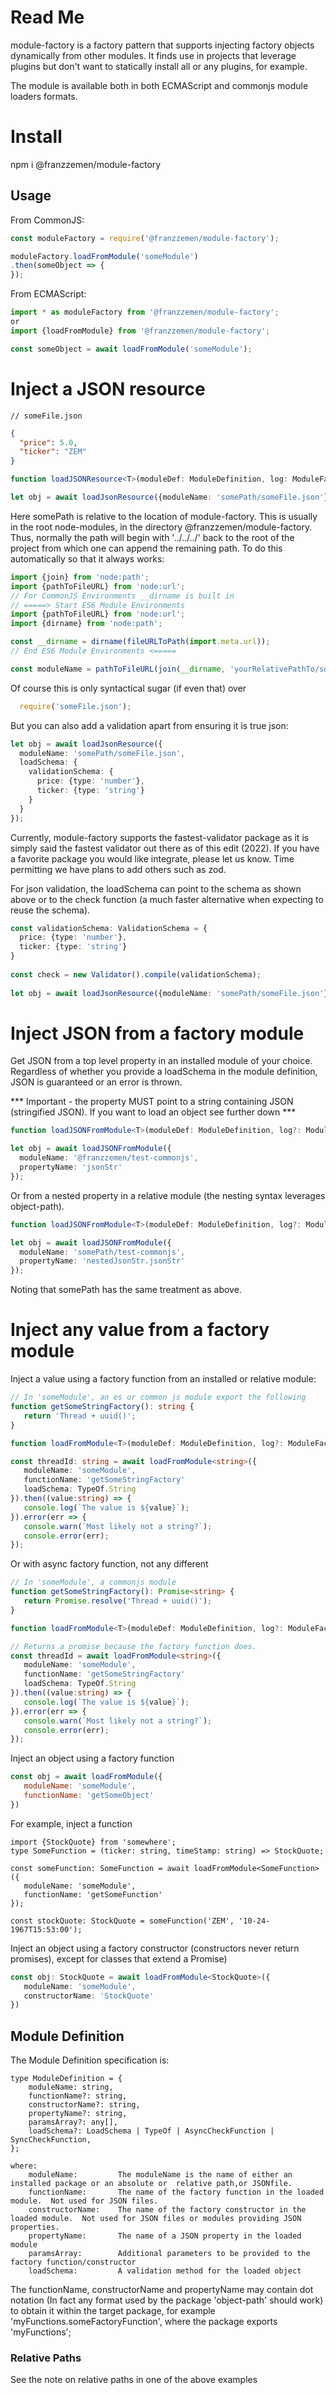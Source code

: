 # Read Me

module-factory is a factory pattern that supports injecting factory objects dynamically from other modules. It finds use
in projects that leverage plugins but don't want to statically install all or any plugins, for example.

The module is available both in both ECMAScript and commonjs module loaders formats.

# Install

npm i @franzzemen/module-factory

## Usage

From CommonJS:

```` javascript
const moduleFactory = require('@franzzemen/module-factory');

moduleFactory.loadFromModule('someModule')
.then(someObject => {
});
````

From ECMAScript:

```` typescript
import * as moduleFactory from '@franzzemen/module-factory';
or
import {loadFromModule} from '@franzzemen/module-factory';

const someObject = await loadFromModule('someModule');
````

# Inject a JSON resource

```` 
// someFile.json
````

```` json   
{
  "price": 5.0,
  "ticker": "ZEM"
}
````

```` typescript 
function loadJSONResource<T>(moduleDef: ModuleDefinition, log: ModuleFactoryLogger = console): Promise<T>  {//...}

let obj = await loadJsonResource({moduleName: 'somePath/someFile.json'});
````

Here somePath is relative to the location of module-factory. This is usually in the root node-modules, in the directory
@franzzemen/module-factory. Thus, normally the path will begin with '../../../' back to the root of the project from
which one can append the remaining path. To do this automatically so that it always works:

```` javascript
import {join} from 'node:path';
import {pathToFileURL} from 'node:url';
// For CommonJS Environments __dirname is built in
// =====> Start ES6 Module Environments
import {pathToFileURL} from 'node:url';
import {dirname} from 'node:path';

const __dirname = dirname(fileURLToPath(import.meta.url));
// End ES6 Module Environments <=====

const moduleName = pathToFileURL(join(__dirname, 'yourRelativePathTo/someFile.json')).toString();

````

Of course this is only syntactical sugar (if even that) over

```` javascript
  require('someFile.json');
````

But you can also add a validation apart from ensuring it is true json:

```` typescript
let obj = await loadJsonResource({
  moduleName: 'somePath/someFile.json',
  loadSchema: {
    validationSchema: {
      price: {type: 'number'},
      ticker: {type: 'string'}
    }
  }
});
````

Currently, module-factory supports the fastest-validator package as it is simply said the fastest validator out there as
of this edit (2022). If you have a favorite package you would like integrate, please let us know. Time permitting we
have plans to add others such as zod.

For json validation, the loadSchema can point to the schema as shown above or to the check function (a much faster
alternative when expecting to reuse the schema).

```` typescript
const validationSchema: ValidationSchema = {
  price: {type: 'number'},
  ticker: {type: 'string'}
}
   
const check = new Validator().compile(validationSchema);
   
let obj = await loadJsonResource({moduleName: 'somePath/someFile.json'});
````

# Inject JSON from a factory module

Get JSON from a top level property in an installed module of your choice. Regardless of whether you provide a loadSchema
in the module definition, JSON is guaranteed or an error is thrown.

*** Important - the property MUST point to a string containing JSON (stringified JSON). If you want to load an object
see further down ***

```` typescript
function loadJSONFromModule<T>(moduleDef: ModuleDefinition, log?: ModuleFactoryLogger): Promise<T> {}

let obj = await loadJSONFromModule({
  moduleName: '@franzzemen/test-commonjs',
  propertyName: 'jsonStr'
});
````

Or from a nested property in a relative module (the nesting syntax leverages object-path).

```` typescript
function loadJSONFromModule<T>(moduleDef: ModuleDefinition, log?: ModuleFactoryLogger): Promise<T> {}

let obj = await loadJSONFromModule({
  moduleName: 'somePath/test-commonjs',
  propertyName: 'nestedJsonStr.jsonStr'
});
````

Noting that somePath has the same treatment as above.

# Inject any value from a factory module

Inject a value using a factory function from an installed or relative module:

```` typescript
// In 'someModule', an es or common js module export the following
function getSomeStringFactory(): string {
   return 'Thread + uuid()';
}
````

```` typescript
function loadFromModule<T>(moduleDef: ModuleDefinition, log?: ModuleFactoryLogger): Promise<T> {}

const threadId: string = await loadFromModule<string>({
   moduleName: 'someModule',
   functionName: 'getSomeStringFactory'
   loadSchema: TypeOf.String
}).then((value:string) => {
   console.log(`The value is ${value}`);
}).error(err => {
   console.warn(`Most likely not a string?`);
   console.error(err);
});
````

Or with async factory function, not any different

```` typescript
// In 'someModule', a commonjs module
function getSomeStringFactory(): Promise<string> {
   return Promise.resolve('Thread + uuid()');
}
````

```` typescript
function loadFromModule<T>(moduleDef: ModuleDefinition, log?: ModuleFactoryLogger): Promise<T> {}

// Returns a promise because the factory function does.  
const threadId = await loadFromModule<string>({
   moduleName: 'someModule',
   functionName: 'getSomeStringFactory'
   loadSchema: TypeOf.String
}).then((value:string) => {
   console.log(`The value is ${value}`);
}).error(err => {
   console.warn(`Most likely not a string?`);
   console.error(err);
});
````

Inject an object using a factory function

```` javascript
const obj = await loadFromModule({
   moduleName: 'someModule',
   functionName: 'getSomeObject'
})
````

For example, inject a function

````
import {StockQuote} from 'somewhere';
type SomeFunction = (ticker: string, timeStamp: string) => StockQuote;

const someFunction: SomeFunction = await loadFromModule<SomeFunction>({
   moduleName: 'someModule',
   functionName: 'getSomeFunction'
});

const stockQuote: StockQuote = someFunction('ZEM', '10-24-1967T15:53:00');
````

Inject an object using a factory constructor (constructors never return promises), except for classes that extend a
Promise)

```` typescript
const obj: StockQuote = await loadFromModule<StockQuote>({
   moduleName: 'someModule',
   constructorName: 'StockQuote'
})
````

## Module Definition

The Module Definition specification is:

    type ModuleDefinition = {
        moduleName: string,
        functionName?: string,
        constructorName?: string,
        propertyName?: string,
        paramsArray?: any[],
        loadSchema?: LoadSchema | TypeOf | AsyncCheckFunction | SyncCheckFunction,
    };

    where:
        moduleName:         The moduleName is the name of either an installed package or an absolute or  relative path,or JSONfile.
        functionName:       The name of the factory function in the loaded module.  Not used for JSON files.  
        constructorName:    The name of the factory constructor in the loaded module.  Not used for JSON files or modules providing JSON properties.
        propertyName:       The name of a JSON property in the loaded module
        paramsArray:        Additional parameters to be provided to the factory function/constructor
        loadSchema:         A validation method for the loaded object

The functionName, constructorName and propertyName may contain dot notation (In fact any format used by the package
'object-path' should work) to obtain it within the target package, for example 'myFunctions.someFactoryFunction', where
the package exports 'myFunctions';

### Relative Paths
See the note on relative paths in one of the above examples
